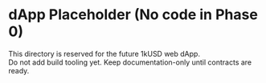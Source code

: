 # dApp Placeholder (No code in Phase 0)
This directory is reserved for the future 1kUSD web dApp.  
Do not add build tooling yet. Keep documentation-only until contracts are ready.
